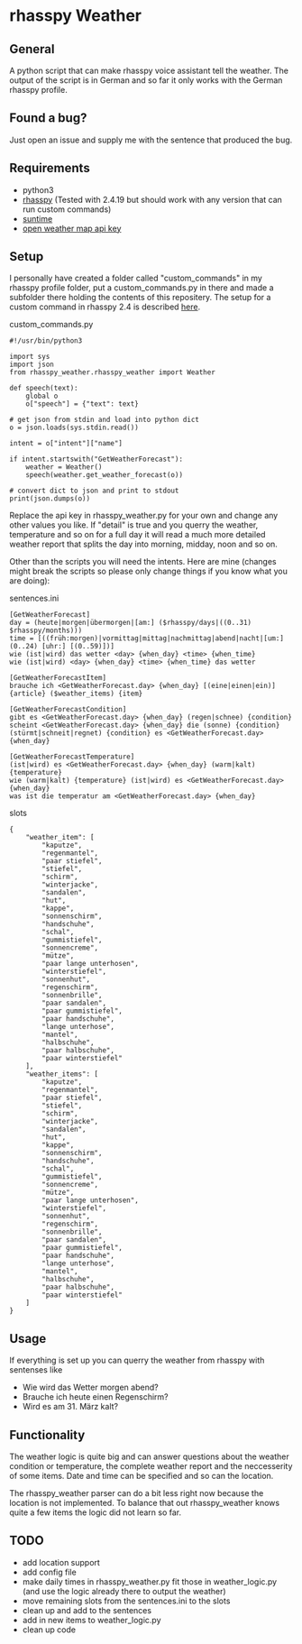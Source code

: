 # rhasspy Weather

## General
A python script that can make rhasspy voice assistant tell the weather. The output of the script is in German and so far it only works with the German rhasspy profile.

## Found a bug?
Just open an issue and supply me with the sentence that produced the bug. 

## Requirements
* python3
* [rhasspy](https://rhasspy.readthedocs.io/en/latest/) (Tested with 2.4.19 but should work with any version that can run custom commands)
* [suntime](https://pypi.org/project/suntime/)
* [open weather map api key](https://home.openweathermap.org/api_keys)

## Setup
I personally have created a folder called "custom_commands" in my rhasspy profile folder, put a custom_commands.py in there and made a subfolder there holding the contents of this repositery. The setup for a custom command in rhasspy 2.4 is described [here](https://rhasspy.readthedocs.io/en/latest/intent-handling/#command).

custom_commands.py
```
#!/usr/bin/python3

import sys
import json
from rhasspy_weather.rhasspy_weather import Weather

def speech(text):
    global o
    o["speech"] = {"text": text}

# get json from stdin and load into python dict
o = json.loads(sys.stdin.read())

intent = o["intent"]["name"]

if intent.startswith("GetWeatherForecast"):
    weather = Weather()
    speech(weather.get_weather_forecast(o))

# convert dict to json and print to stdout
print(json.dumps(o))
```

Replace the api key in rhasspy_weather.py for your own and change any other values you like. If "detail" is true and you querry the weather, temperature and so on for a full day it will read a much more detailed weather report that splits the day into morning, midday, noon and so on.

Other than the scripts you will need the intents. Here are mine (changes might break the scripts so please only change things if you know what you are doing):

sentences.ini
```
[GetWeatherForecast]
day = (heute|morgen|übermorgen|[am:] ($rhasspy/days|((0..31) $rhasspy/months)))
time = [((früh:morgen)|vormittag|mittag|nachmittag|abend|nacht|[um:] (0..24) [uhr:] [(0..59)])]
wie (ist|wird) das wetter <day> {when_day} <time> {when_time}
wie (ist|wird) <day> {when_day} <time> {when_time} das wetter

[GetWeatherForecastItem]
brauche ich <GetWeatherForecast.day> {when_day} [(eine|einen|ein)] {article} ($weather_items) {item}

[GetWeatherForecastCondition]
gibt es <GetWeatherForecast.day> {when_day} (regen|schnee) {condition}
scheint <GetWeatherForecast.day> {when_day} die (sonne) {condition}
(stürmt|schneit|regnet) {condition} es <GetWeatherForecast.day> {when_day}

[GetWeatherForecastTemperature]
(ist|wird) es <GetWeatherForecast.day> {when_day} (warm|kalt) {temperature}
wie (warm|kalt) {temperature} (ist|wird) es <GetWeatherForecast.day> {when_day}
was ist die temperatur am <GetWeatherForecast.day> {when_day}
```

slots
```
{
    "weather_item": [
        "kaputze",
        "regenmantel",
        "paar stiefel",
        "stiefel",
        "schirm",
        "winterjacke",
        "sandalen",
        "hut",
        "kappe",
        "sonnenschirm",
        "handschuhe",
        "schal",
        "gummistiefel",
        "sonnencreme",
        "mütze",
        "paar lange unterhosen",
        "winterstiefel",
        "sonnenhut",
        "regenschirm",
        "sonnenbrille",
        "paar sandalen",
        "paar gummistiefel",
        "paar handschuhe",
        "lange unterhose",
        "mantel",
        "halbschuhe",
        "paar halbschuhe",
        "paar winterstiefel"
    ],
    "weather_items": [
        "kaputze",
        "regenmantel",
        "paar stiefel",
        "stiefel",
        "schirm",
        "winterjacke",
        "sandalen",
        "hut",
        "kappe",
        "sonnenschirm",
        "handschuhe",
        "schal",
        "gummistiefel",
        "sonnencreme",
        "mütze",
        "paar lange unterhosen",
        "winterstiefel",
        "sonnenhut",
        "regenschirm",
        "sonnenbrille",
        "paar sandalen",
        "paar gummistiefel",
        "paar handschuhe",
        "lange unterhose",
        "mantel",
        "halbschuhe",
        "paar halbschuhe",
        "paar winterstiefel"
    ]
}
```

## Usage
If everything is set up you can querry the weather from rhasspy with sentenses like
 * Wie wird das Wetter morgen abend?
 * Brauche ich heute einen Regenschirm?
 * Wird es am 31. März kalt?
 
 ## Functionality
 The weather logic is quite big and can answer questions about the weather condition or temperature, the complete weather report and the neccesserity of some items. Date and time can be specified and so can the location.
 
 The rhasspy_weather parser can do a bit less right now because the location is not implemented. To balance that out rhasspy_weather knows quite a few items the logic did not learn so far.
 
 ## TODO
 * add location support
 * add config file
 * make daily times in rhasspy_weather.py fit those in weather_logic.py (and use the logic already there to output the weather)
 * move remaining slots from the sentences.ini to the slots
 * clean up and add to the sentences
 * add in new items to weather_logic.py
 * clean up code
